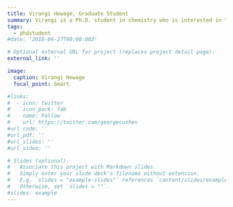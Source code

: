 ```yaml
---
title: Virangi Hewage, Graduate Student 
summary: Virangi is a Ph.D. student in chemistry who is interested in the conformational dynamics of proteins and protein-protein interactions.
tags:
  - phdstudent
#date: '2016-04-27T00:00:00Z'

# Optional external URL for project (replaces project detail page).
external_link: ''

image: 
  caption: Virangi Hewage
  focal_point: Smart

#links:
#  - icon: twitter
#    icon_pack: fab
#    name: Follow
#    url: https://twitter.com/georgecushen
#url_code: ''
#url_pdf: ''
#url_slides: ''
#url_video: ''

# Slides (optional).
#   Associate this project with Markdown slides.
#   Simply enter your slide deck's filename without extension.
#   E.g. `slides = "example-slides"` references `content/slides/example-slides.md`.
#   Otherwise, set `slides = ""`.
#slides: example
---
```


